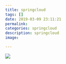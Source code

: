 ```yaml
---
title: springcloud
tags: []
date: 2019-03-09 23:11:21
permalink:
categories: springcloud
description: springcloud
image:

---
```


<p class="description"></p>

<meta name="referrer" content="no-referrer" />

<img src="http://blog-mamba.oss-cn-beijing.aliyuncs.com/title.png">

<!-- more -->